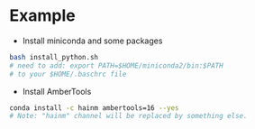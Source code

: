 # Example

- Install miniconda and some packages
```bash
bash install_python.sh
# need to add: export PATH=$HOME/miniconda2/bin:$PATH
# to your $HOME/.baschrc file
```

- Install AmberTools
```bash
conda install -c hainm ambertools=16 --yes
# Note: "hainm" channel will be replaced by something else.
```
